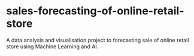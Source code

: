 # sales-forecasting-of-online-retail-store
A data analysis  and visualisation project to forecasting sale of online retail store using Machine Learning and AI.
